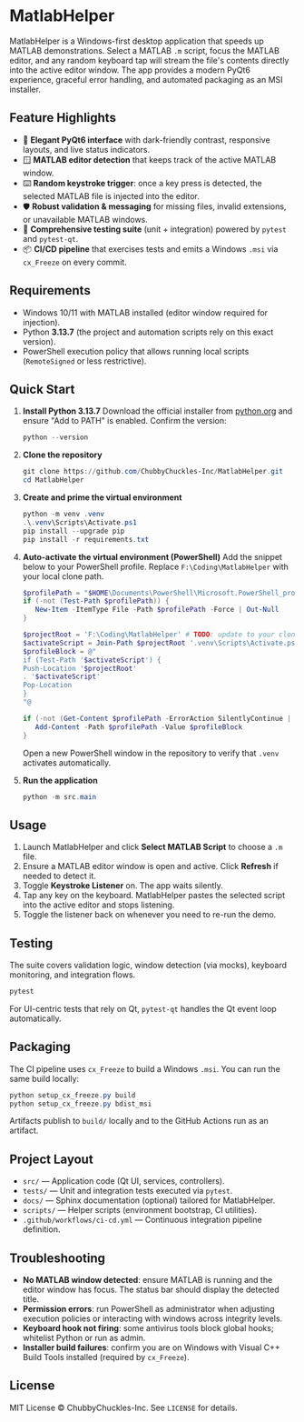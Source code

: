 # MatlabHelper

MatlabHelper is a Windows-first desktop application that speeds up MATLAB demonstrations. Select a MATLAB `.m` script, focus the MATLAB editor, and any random keyboard tap will stream the file's contents directly into the active editor window. The app provides a modern PyQt6 experience, graceful error handling, and automated packaging as an MSI installer.

## Feature Highlights

- 🌌 **Elegant PyQt6 interface** with dark-friendly contrast, responsive layouts, and live status indicators.
- 🪟 **MATLAB editor detection** that keeps track of the active MATLAB window.
- ⌨️ **Random keystroke trigger**: once a key press is detected, the selected MATLAB file is injected into the editor.
- 🛡️ **Robust validation & messaging** for missing files, invalid extensions, or unavailable MATLAB windows.
- 🧪 **Comprehensive testing suite** (unit + integration) powered by `pytest` and `pytest-qt`.
- 📦 **CI/CD pipeline** that exercises tests and emits a Windows `.msi` via `cx_Freeze` on every commit.

## Requirements

- Windows 10/11 with MATLAB installed (editor window required for injection).
- Python **3.13.7** (the project and automation scripts rely on this exact version).
- PowerShell execution policy that allows running local scripts (`RemoteSigned` or less restrictive).

## Quick Start

1. **Install Python 3.13.7**
   Download the official installer from [python.org](https://www.python.org/downloads/windows/) and ensure "Add to PATH" is enabled. Confirm the version:

   ```powershell
   python --version
   ```

2. **Clone the repository**

   ```powershell
   git clone https://github.com/ChubbyChuckles-Inc/MatlabHelper.git
   cd MatlabHelper
   ```

3. **Create and prime the virtual environment**

   ```powershell
   python -m venv .venv
   .\.venv\Scripts\Activate.ps1
   pip install --upgrade pip
   pip install -r requirements.txt
   ```

4. **Auto-activate the virtual environment (PowerShell)**
   Add the snippet below to your PowerShell profile. Replace `F:\Coding\MatlabHelper` with your local clone path.

   ```powershell
   $profilePath = "$HOME\Documents\PowerShell\Microsoft.PowerShell_profile.ps1"
   if (-not (Test-Path $profilePath)) {
      New-Item -ItemType File -Path $profilePath -Force | Out-Null
   }

   $projectRoot = 'F:\Coding\MatlabHelper' # TODO: update to your clone path
   $activateScript = Join-Path $projectRoot '.venv\Scripts\Activate.ps1'
   $profileBlock = @"
   if (Test-Path '$activateScript') {
   Push-Location '$projectRoot'
   . '$activateScript'
   Pop-Location
   }
   "@

   if (-not (Get-Content $profilePath -ErrorAction SilentlyContinue | Select-String -SimpleMatch $activateScript)) {
      Add-Content -Path $profilePath -Value $profileBlock
   }
   ```

   Open a new PowerShell window in the repository to verify that `.venv` activates automatically.

5. **Run the application**
   ```powershell
   python -m src.main
   ```

## Usage

1. Launch MatlabHelper and click **Select MATLAB Script** to choose a `.m` file.
2. Ensure a MATLAB editor window is open and active. Click **Refresh** if needed to detect it.
3. Toggle **Keystroke Listener** on. The app waits silently.
4. Tap any key on the keyboard. MatlabHelper pastes the selected script into the active editor and stops listening.
5. Toggle the listener back on whenever you need to re-run the demo.

## Testing

The suite covers validation logic, window detection (via mocks), keyboard monitoring, and integration flows.

```powershell
pytest
```

For UI-centric tests that rely on Qt, `pytest-qt` handles the Qt event loop automatically.

## Packaging

The CI pipeline uses `cx_Freeze` to build a Windows `.msi`. You can run the same build locally:

```powershell
python setup_cx_freeze.py build
python setup_cx_freeze.py bdist_msi
```

Artifacts publish to `build/` locally and to the GitHub Actions run as an artifact.

## Project Layout

- `src/` — Application code (Qt UI, services, controllers).
- `tests/` — Unit and integration tests executed via `pytest`.
- `docs/` — Sphinx documentation (optional) tailored for MatlabHelper.
- `scripts/` — Helper scripts (environment bootstrap, CI utilities).
- `.github/workflows/ci-cd.yml` — Continuous integration pipeline definition.

## Troubleshooting

- **No MATLAB window detected**: ensure MATLAB is running and the editor window has focus. The status bar should display the detected title.
- **Permission errors**: run PowerShell as administrator when adjusting execution policies or interacting with windows across integrity levels.
- **Keyboard hook not firing**: some antivirus tools block global hooks; whitelist Python or run as admin.
- **Installer build failures**: confirm you are on Windows with Visual C++ Build Tools installed (required by `cx_Freeze`).

## License

MIT License © ChubbyChuckles-Inc. See `LICENSE` for details.
